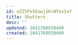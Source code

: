 ```yaml
---
id: eZZtPxSEowj1KrW7oxSxY
title: Shutters
desc: ''
updated: 1641768938460
created: 1641768938460
---
```


